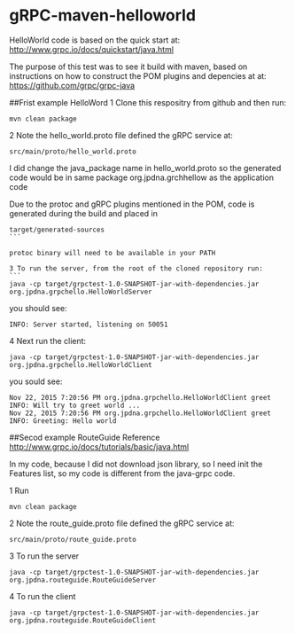 # gRPC-maven-helloworld


HelloWorld code is based on the quick start at:
http://www.grpc.io/docs/quickstart/java.html

The purpose of this test was to see it build with maven, based on instructions on how to construct the POM plugins and depencies at at: https://github.com/grpc/grpc-java

##Frist example HelloWord
1 Clone this respositry from github and then run:
```
mvn clean package
```

2 Note the hello_world.proto file defined the gRPC service at:
```
src/main/proto/hello_world.proto
```
I did change the java_package name in hello_world.proto so the generated code would be in same package org.jpdna.grchhellow as the application code

Due to the protoc and gRPC plugins mentioned in the POM, code is generated during the build and placed in
````
target/generated-sources
```

protoc binary will need to be available in your PATH

3 To run the server, from the root of the cloned repository run:
```
java -cp target/grpctest-1.0-SNAPSHOT-jar-with-dependencies.jar org.jpdna.grpchello.HelloWorldServer
````

you should see:
```
INFO: Server started, listening on 50051
```

4 Next run the client:
```
java -cp target/grpctest-1.0-SNAPSHOT-jar-with-dependencies.jar org.jpdna.grpchello.HelloWorldClient 
```

you sould see:
```
Nov 22, 2015 7:20:56 PM org.jpdna.grpchello.HelloWorldClient greet
INFO: Will try to greet world ...
Nov 22, 2015 7:20:56 PM org.jpdna.grpchello.HelloWorldClient greet
INFO: Greeting: Hello world
```
##Secod example RouteGuide
Reference http://www.grpc.io/docs/tutorials/basic/java.html 

In my code, because I did not download json library, so I need init the Features list,
so my code is different from the java-grpc code.

1 Run
```
mvn clean package
```

2 Note the route_guide.proto file defined the gRPC service at:
```
src/main/proto/route_guide.proto
```

3 To run the server
```
java -cp target/grpctest-1.0-SNAPSHOT-jar-with-dependencies.jar org.jpdna.routeguide.RouteGuideServer
```

4 To run the client
```
java -cp target/grpctest-1.0-SNAPSHOT-jar-with-dependencies.jar org.jpdna.routeguide.RouteGuideClient
```
